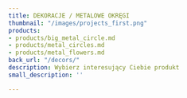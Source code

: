 ```yaml
---
title: DEKORACJE / METALOWE OKRĘGI
thumbnail: "/images/projects_first.png"
products:
- products/big_metal_circle.md
- products/metal_circles.md
- products/metal_flowers.md
back_url: "/decors/"
description: Wybierz interesujący Ciebie produkt
small_description: ''

---
```

